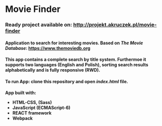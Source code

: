 # Movie Finder
### Ready project available on: http://projekt.akruczek.pl/movie-finder
#### Application to search for interesting movies. Based on <i>The Movie Database</i>: https://www.themoviedb.org <br/>
#### This app contains a complete search by title system. Furthermoe it supports two languages (English and Polish), sorting search results alphabetically and is fully responsive (RWD).
#### To run App: clone this repository and open <i>index.html</i> file.
#### App built with: <ul><li>HTML-CSS, (Sass)</li><li>JavaScript (ECMAScript-6)</li><li>REACT framework</li><li>Webpack</li></ul>
